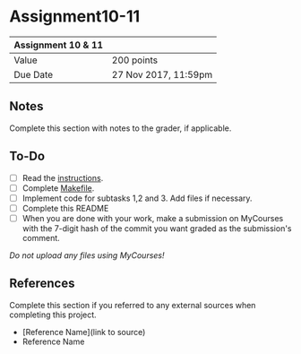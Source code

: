 # Assignment10-11

| Assignment 10 & 11|                       |
|-------------------|-----------------------|
| Value             | 200 points            |
| Due Date          | 27 Nov 2017, 11:59pm  |

## Notes
Complete this section with notes to the grader, if applicable.

## To-Do
- [ ] Read the [instructions](instructions.pdf).
- [ ] Complete [Makefile](Makefile).
- [ ] Implement code for subtasks 1,2 and 3. Add files if necessary.
- [ ] Complete this README
- [ ] When you are done with your work, make a submission on MyCourses with the 7-digit hash of the commit you want graded as the submission's comment.

_Do not upload any files using MyCourses!_

## References
Complete this section if you referred to any external sources when completing this project.

- [Reference Name](link to source)
- Reference Name
